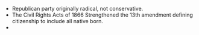 - Republican party originally radical, not conservative.
- The Civil Rights Acts of 1866 Strengthened the 13th amendment defining citizenship to include all native born.
- 
